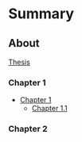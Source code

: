 # Summary

## About

[Thesis](README.md)

### Chapter 1

* [Chapter 1](ch1/README.md)
   * [Chapter 1.1](ch1/1_1.md)

### Chapter 2
